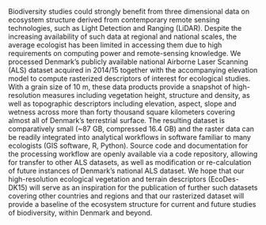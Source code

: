Biodiversity studies could strongly benefit from three dimensional data on ecosystem structure derived from contemporary remote sensing technologies, such as Light Detection and Ranging  (LiDAR). Despite the increasing availability of such data at regional and national scales, the average ecologist has been limited in accessing them due to high requirements on computing power and remote-sensing knowledge. We processed Denmark’s publicly available national Airborne Laser Scanning (ALS) dataset acquired in 2014/15 together with the accompanying elevation model to compute rasterized descriptors of interest for ecological studies. With a grain size of 10 m, these data products provide a snapshot of high-resolution measures including vegetation height, structure and density, as well as topographic descriptors including elevation, aspect, slope and wetness across more than forty thousand square kilometers covering almost all of Denmark’s terrestrial surface. The resulting dataset is comparatively small (~87 GB, compressed 16.4 GB) and the raster data can be readily integrated into analytical workflows in software familiar to many ecologists (GIS software, R, Python). Source code and documentation for the processing workflow are openly available via a code repository, allowing for transfer to other ALS datasets, as well as modification or re-calculation of future instances of Denmark’s national ALS dataset. We hope that our high-resolution ecological vegetation and terrain descriptors (EcoDes-DK15) will serve as an inspiration for the publication of further such datasets covering other countries and regions and that our rasterized dataset will provide a baseline of the ecosystem structure for current and future studies of biodiversity, within Denmark and beyond.  